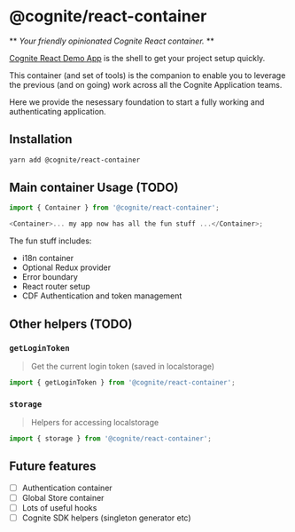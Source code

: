 # @cognite/react-container

** _Your friendly opinionated Cognite React container._ **

[Cognite React Demo App](https://github.com/cognitedata/react-demo-app/) is the shell to get your project setup quickly.

This container (and set of tools) is the companion to enable you to leverage the previous (and on going) work across all the Cognite Application teams.

Here we provide the nesessary foundation to start a fully working and authenticating application.

## Installation

```sh
yarn add @cognite/react-container
```

## Main container Usage (TODO)

```ts
import { Container } from '@cognite/react-container';

<Container>... my app now has all the fun stuff ...</Container>;
```

The fun stuff includes:

- i18n container
- Optional Redux provider
- Error boundary
- React router setup
- CDF Authentication and token management

## Other helpers (TODO)

### `getLoginToken`

> Get the current login token (saved in localstorage)

```ts
import { getLoginToken } from '@cognite/react-container';
```

### `storage`

> Helpers for accessing localstorage

```ts
import { storage } from '@cognite/react-container';
```

## Future features

- [ ] Authentication container
- [ ] Global Store container
- [ ] Lots of useful hooks
- [ ] Cognite SDK helpers (singleton generator etc)
